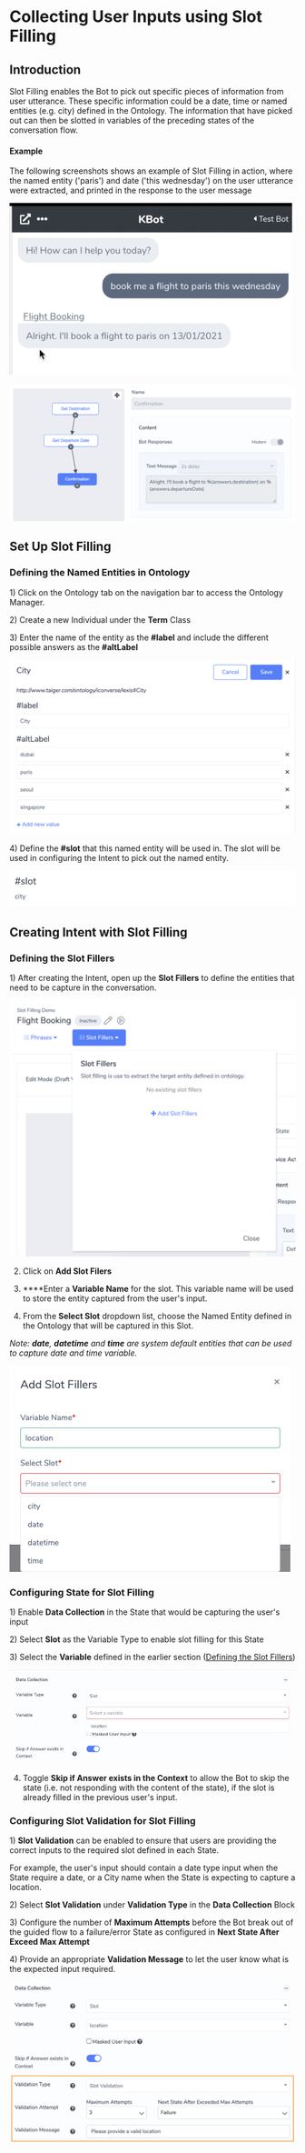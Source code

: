 # Collecting User Inputs using Slot Filling

## Introduction

Slot Filling enables the Bot to pick out specific pieces of information from user utterance. These specific information could be a date, time or named entities \(e.g. city\) defined in the Ontology. The information that have picked out can then be slotted in variables of the preceding states of the conversation flow. 

#### Example

The following screenshots shows an example of Slot Filling in action, where the named entity \('paris'\) and date \('this wednesday'\) on the user utterance were extracted, and printed in the response to the user message

![](../.gitbook/assets/image%20%2821%29.png)

![](../.gitbook/assets/image%20%2822%29.png)

## Set Up Slot Filling

### Defining the Named Entities in Ontology

1\) Click on the Ontology tab on the navigation bar to access the Ontology Manager.

2\) Create a new Individual under the **Term** Class

3\) Enter the name of the entity as the **\#label** and include the different possible answers as the **\#altLabel**

![](../.gitbook/assets/image%20%2817%29.png)

4\) Define the **\#slot** that this named entity will be used in. The slot will be used in configuring the Intent to pick out the named entity. 

![](../.gitbook/assets/image%20%2825%29.png)

## Creating Intent with Slot Filling

### Defining the Slot Fillers

1\) After creating the Intent, open up the **Slot Fillers** to define the entities that need to be capture in the conversation.

![](../.gitbook/assets/image%20%2820%29.png)

2. Click on **Add Slot Filers**

3. ****Enter a **Variable Name** for the slot. This variable name will be used to store the entity captured from the user's input.

4. From the **Select Slot** dropdown list, choose the Named Entity defined in the Ontology that will be captured in this Slot.   
  
_Note: **date**, **datetime** and **time** are system default entities that can be used to capture date and time variable._

![](../.gitbook/assets/image%20%2823%29.png)

### Configuring State for Slot Filling

1\) Enable **Data Collection** in the State that would be capturing the user's input

2\) Select **Slot** as the Variable Type to enable slot filling for this State

3\) Select the **Variable** defined in the earlier section \([Defining the Slot Fillers]()\)

![](../.gitbook/assets/image%20%2824%29.png)

4. Toggle **Skip if Answer exists in the Context** to allow the Bot to skip the state \(i.e. not responding with the content of the state\), if the slot is already filled in the previous user's input.

### Configuring Slot Validation for Slot Filling

1\) **Slot Validation** can be enabled to ensure that users are providing the correct inputs to the required slot defined in each State.   
  
For example, the user's input should contain a date type input when the State require a date, or a City name when the State is expecting to capture a location. 

2\) Select **Slot Validation** under **Validation Type** in the **Data Collection** Block

3\) Configure the number of **Maximum Attempts** before the Bot break out of the guided flow to a failure/error State as configured in **Next State After Exceed Max Attempt**

4\) Provide an appropriate **Validation Message** to let the user know what is the expected input required. 

![](../.gitbook/assets/image%20%2826%29.png)



